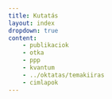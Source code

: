 ```yaml
---
title: Kutatás
layout: index
dropdown: true
content:
    - publikaciok
    - otka
    - ppp
    - kvantum
    - ../oktatas/temakiiras
    - cimlapok
---
```


